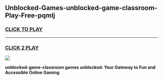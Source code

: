 
## Unblocked-Games-unblocked-game-classroom-Play-Free-pqmlj
<h3>
<a href="https://premium76.site?title=unblocked-game-classroom&ref=15A">CLICK TO PLAY</a></h3>
<hr>

<h3>
<a href="https://premium76.site?title=unblocked-game-classroom&ref=15A">CLICK 2 PLAY</a>
  
</h3>

<a href="https://premium76.site?title=unblocked-game-classroom&ref=15A"><img src="https://clearcache.store/games.png"></a>


**unblocked-game-classroom games unblocked: Your Gateway to Fun and Accessible Online Gaming**
